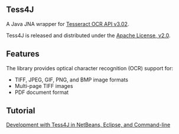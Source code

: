 ## Tess4J

A Java JNA wrapper for [Tesseract OCR API v3.02](http://code.google.com/p/tesseract-ocr/).

Tess4J is released and distributed under the [Apache License, v2.0](http://www.apache.org/licenses/LICENSE-2.0).

## Features

The library provides optical character recognition (OCR) support for:

* TIFF, JPEG, GIF, PNG, and BMP image formats
* Multi-page TIFF images
* PDF document format

## Tutorial

[Development with Tess4J in NetBeans, Eclipse, and Command-line](http://tess4j.sourceforge.net/tutorial/)
